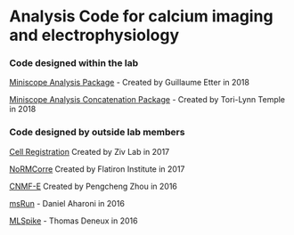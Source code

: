
# Analysis Code for calcium imaging and electrophysiology

 
### Code designed within the lab
[Miniscope Analysis Package](https://github.com/etterguillaume/MiniscopeAnalysis) - Created by Guillaume Etter in 2018 

[Miniscope Analysis Concatenation Package](https://github.com/torilynntemple/MiniscopeAnalysisConcatenation) - Created by Tori-Lynn Temple in 2018

### Code designed by outside lab members 

[Cell Registration](https://github.com/zivlab/CellReg) Created by Ziv Lab in 2017 

[NoRMCorre](https://github.com/flatironinstitute/NoRMCorre) Created by Flatiron Institute in 2017

[CNMF-E](https://github.com/zhoupc/CNMF_E) Created by Pengcheng Zhou in 2016

[msRun](https://github.com/daharoni/Miniscope_Analysis) - Daniel Aharoni in 2016 

[MLSpike](https://github.com/thomasdeneux/spikes) - Thomas Deneux in 2016 




